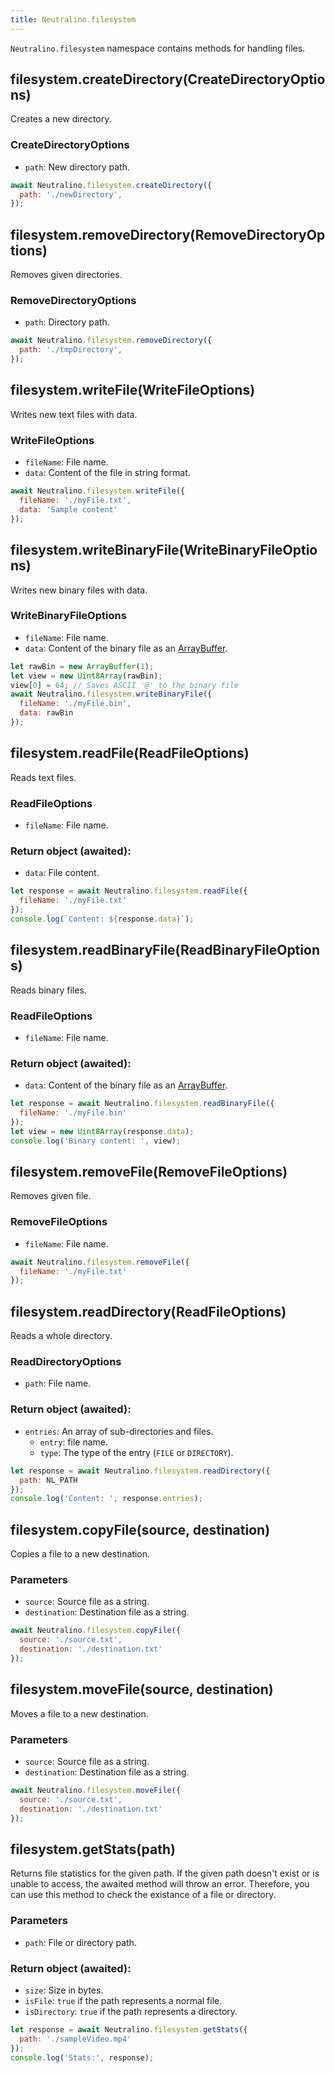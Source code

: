 ```yaml
---
title: Neutralino.filesystem
---
```


`Neutralino.filesystem` namespace contains methods for handling files.

## filesystem.createDirectory(CreateDirectoryOptions)
Creates a new directory.

### CreateDirectoryOptions
- `path`: New directory path.

```js
await Neutralino.filesystem.createDirectory({
  path: './newDirectory',
});
```

## filesystem.removeDirectory(RemoveDirectoryOptions)
Removes given directories.

### RemoveDirectoryOptions

- `path`: Directory path.

```js
await Neutralino.filesystem.removeDirectory({
  path: './tmpDirectory',
});
```

## filesystem.writeFile(WriteFileOptions)
Writes new text files with data.

### WriteFileOptions
- `fileName`: File name.
- `data`: Content of the file in string format.

```js
await Neutralino.filesystem.writeFile({
  fileName: './myFile.txt',
  data: 'Sample content'
});
```

## filesystem.writeBinaryFile(WriteBinaryFileOptions)
Writes new binary files with data.

### WriteBinaryFileOptions
- `fileName`: File name.
- `data`: Content of the binary file as an 
[ArrayBuffer](https://developer.mozilla.org/en-US/docs/Web/JavaScript/Reference/Global_Objects/ArrayBuffer).

```js
let rawBin = new ArrayBuffer(1);
let view = new Uint8Array(rawBin);
view[0] = 64; // Saves ASCII '@' to the binary file
await Neutralino.filesystem.writeBinaryFile({
  fileName: './myFile.bin',
  data: rawBin
});
```

## filesystem.readFile(ReadFileOptions)
Reads text files.

### ReadFileOptions

- `fileName`: File name.

### Return object (awaited):
- `data`: File content.

```js
let response = await Neutralino.filesystem.readFile({
  fileName: './myFile.txt'
});
console.log(`Content: ${response.data}`);
```

## filesystem.readBinaryFile(ReadBinaryFileOptions)
Reads binary files.

### ReadFileOptions

- `fileName`: File name.

### Return object (awaited):
- `data`: Content of the binary file as an 
[ArrayBuffer](https://developer.mozilla.org/en-US/docs/Web/JavaScript/Reference/Global_Objects/ArrayBuffer).

```js
let response = await Neutralino.filesystem.readBinaryFile({
  fileName: './myFile.bin'
});
let view = new Uint8Array(response.data);
console.log('Binary content: ', view);
```

## filesystem.removeFile(RemoveFileOptions)
Removes given file.

### RemoveFileOptions
- `fileName`: File name.


```js
await Neutralino.filesystem.removeFile({
  fileName: './myFile.txt'
});
```

## filesystem.readDirectory(ReadFileOptions)
Reads a whole directory.

### ReadDirectoryOptions

- `path`: File name.

### Return object (awaited):
- `entries`: An array of sub-directories and files.
  * `entry`: file name.
  * `type`: The type of the entry (`FILE` or `DIRECTORY`).

```js
let response = await Neutralino.filesystem.readDirectory({
  path: NL_PATH
});
console.log('Content: ', response.entries);
```

## filesystem.copyFile(source, destination)
Copies a file to a new destination.

### Parameters

- `source`: Source file as a string.
- `destination`: Destination file as a string.

```js
await Neutralino.filesystem.copyFile({
  source: './source.txt',
  destination: './destination.txt'
});
```

## filesystem.moveFile(source, destination)
Moves a file to a new destination.

### Parameters

- `source`: Source file as a string.
- `destination`: Destination file as a string.

```js
await Neutralino.filesystem.moveFile({
  source: './source.txt',
  destination: './destination.txt'
});
```

## filesystem.getStats(path)
Returns file statistics for the given path. If the given path doesn't exist or is unable to access, 
the awaited method will throw an error. Therefore, you can use this method to check the existance of a file or directory.

### Parameters

- `path`: File or directory path.

### Return object (awaited):
- `size`: Size in bytes.
- `isFile`: `true` if the path represents a normal file.
- `isDirectory`: `true` if the path represents a directory.

```js
let response = await Neutralino.filesystem.getStats({
  path: './sampleVideo.mp4'
});
console.log('Stats:', response);
